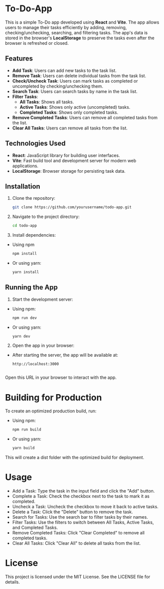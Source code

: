 # To-Do-App

This is a simple To-Do app developed using **React** and **Vite**. The app allows users to manage their tasks efficiently by adding, removing, checking/unchecking, searching, and filtering tasks. The app's data is stored in the browser's **LocalStorage** to preserve the tasks even after the browser is refreshed or closed.

## Features

- **Add Task**: Users can add new tasks to the task list.
- **Remove Task**: Users can delete individual tasks from the task list.
- **Check/Uncheck Task**: Users can mark tasks as completed or uncompleted by checking/unchecking them.
- **Search Task**: Users can search tasks by name in the task list.
- **Filter Tasks**:
  - **All Tasks**: Shows all tasks.
  - **Active Tasks**: Shows only active (uncompleted) tasks.
  - **Completed Tasks**: Shows only completed tasks.
- **Remove Completed Tasks**: Users can remove all completed tasks from the list.
- **Clear All Tasks**: Users can remove all tasks from the list.

## Technologies Used

- **React**: JavaScript library for building user interfaces.
- **Vite**: Fast build tool and development server for modern web applications.
- **LocalStorage**: Browser storage for persisting task data.

## Installation

1. Clone the repository:

   ```bash
   git clone https://github.com/yourusername/todo-app.git

2. Navigate to the project directory:
   ```bash
   cd todo-app
3. Install dependencies: 
- Using npm
   ```bash
   npm install
- Or using yarn:
   ```bash
   yarn install

## Running the App
1. Start the development server:
- Using npm:

   ```bash
   npm run dev
- Or using yarn: 

   ```bash
   yarn dev 

2. Open the app in your browser:
- After starting the server, the app will be available at:
  
  ```arduino
  http://localhost:3000 
  
  
Open this URL in your browser to interact with the app.

# Building for Production
To create an optimized production build, run:

- Using npm:

   ```bash
   npm run build
- Or using yarn: 

   ```bash
   yarn build 
This will create a dist folder with the optimized build for deployment.

# Usage
- Add a Task: Type the task in the input field and click the "Add" button.
- Complete a Task: Check the checkbox next to the task to mark it as completed.
- Uncheck a Task: Uncheck the checkbox to move it back to active tasks.
- Delete a Task: Click the "Delete" button to remove the task.
- Search for Tasks: Use the search bar to filter tasks by their names.
- Filter Tasks: Use the filters to switch between All Tasks, Active Tasks, and Completed Tasks.
- Remove Completed Tasks: Click "Clear Completed" to remove all completed tasks.
- Clear All Tasks: Click "Clear All" to delete all tasks from the list.

# License
This project is licensed under the MIT License. See the LICENSE file for details.